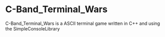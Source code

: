 # C-Band_Terminal_Wars
C-Band_Terminal_Wars is a ASCII terminal game written in C++ and using the SimpleConsoleLibrary
